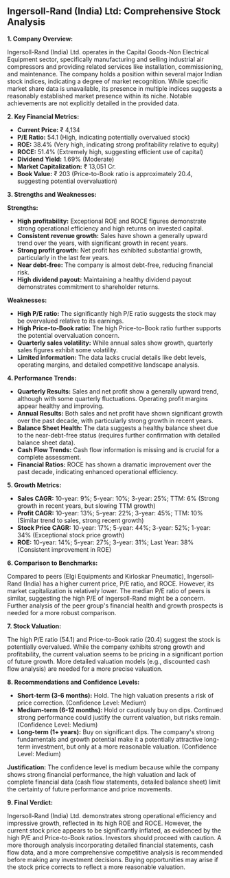 ## Ingersoll-Rand (India) Ltd: Comprehensive Stock Analysis

**1. Company Overview:**

Ingersoll-Rand (India) Ltd. operates in the Capital Goods-Non Electrical Equipment sector, specifically manufacturing and selling industrial air compressors and providing related services like installation, commissioning, and maintenance.  The company holds a position within several major Indian stock indices, indicating a degree of market recognition.  While specific market share data is unavailable, its presence in multiple indices suggests a reasonably established market presence within its niche.  Notable achievements are not explicitly detailed in the provided data.

**2. Key Financial Metrics:**

* **Current Price:** ₹ 4,134
* **P/E Ratio:** 54.1 (High, indicating potentially overvalued stock)
* **ROE:** 38.4% (Very high, indicating strong profitability relative to equity)
* **ROCE:** 51.4% (Extremely high, suggesting efficient use of capital)
* **Dividend Yield:** 1.69% (Moderate)
* **Market Capitalization:** ₹ 13,051 Cr.
* **Book Value:** ₹ 203 (Price-to-Book ratio is approximately 20.4, suggesting potential overvaluation)


**3. Strengths and Weaknesses:**

**Strengths:**

* **High profitability:**  Exceptional ROE and ROCE figures demonstrate strong operational efficiency and high returns on invested capital.
* **Consistent revenue growth:**  Sales have shown a generally upward trend over the years, with significant growth in recent years.
* **Strong profit growth:**  Net profit has exhibited substantial growth, particularly in the last few years.
* **Near debt-free:** The company is almost debt-free, reducing financial risk.
* **High dividend payout:**  Maintaining a healthy dividend payout demonstrates commitment to shareholder returns.

**Weaknesses:**

* **High P/E ratio:** The significantly high P/E ratio suggests the stock may be overvalued relative to its earnings.
* **High Price-to-Book ratio:**  The high Price-to-Book ratio further supports the potential overvaluation concern.
* **Quarterly sales volatility:** While annual sales show growth, quarterly sales figures exhibit some volatility.
* **Limited information:** The data lacks crucial details like debt levels, operating margins, and detailed competitive landscape analysis.


**4. Performance Trends:**

* **Quarterly Results:** Sales and net profit show a generally upward trend, although with some quarterly fluctuations.  Operating profit margins appear healthy and improving.
* **Annual Results:**  Both sales and net profit have shown significant growth over the past decade, with particularly strong growth in recent years.
* **Balance Sheet Health:**  The data suggests a healthy balance sheet due to the near-debt-free status (requires further confirmation with detailed balance sheet data).
* **Cash Flow Trends:**  Cash flow information is missing and is crucial for a complete assessment.
* **Financial Ratios:** ROCE has shown a dramatic improvement over the past decade, indicating enhanced operational efficiency.


**5. Growth Metrics:**

* **Sales CAGR:** 10-year: 9%; 5-year: 10%; 3-year: 25%; TTM: 6% (Strong growth in recent years, but slowing TTM growth)
* **Profit CAGR:** 10-year: 13%; 5-year: 22%; 3-year: 45%; TTM: 10% (Similar trend to sales, strong recent growth)
* **Stock Price CAGR:** 10-year: 17%; 5-year: 44%; 3-year: 52%; 1-year: 34% (Exceptional stock price growth)
* **ROE:** 10-year: 14%; 5-year: 27%; 3-year: 31%; Last Year: 38% (Consistent improvement in ROE)


**6. Comparison to Benchmarks:**

Compared to peers (Elgi Equipments and Kirloskar Pneumatic), Ingersoll-Rand (India) has a higher current price, P/E ratio, and ROCE.  However, its market capitalization is relatively lower.  The median P/E ratio of peers is similar, suggesting the high P/E of Ingersoll-Rand might be a concern.  Further analysis of the peer group's financial health and growth prospects is needed for a more robust comparison.


**7. Stock Valuation:**

The high P/E ratio (54.1) and Price-to-Book ratio (20.4) suggest the stock is potentially overvalued. While the company exhibits strong growth and profitability, the current valuation seems to be pricing in a significant portion of future growth.  More detailed valuation models (e.g., discounted cash flow analysis) are needed for a more precise valuation.


**8. Recommendations and Confidence Levels:**

* **Short-term (3-6 months):** Hold.  The high valuation presents a risk of price correction.  (Confidence Level: Medium)
* **Medium-term (6-12 months):** Hold or cautiously buy on dips.  Continued strong performance could justify the current valuation, but risks remain. (Confidence Level: Medium)
* **Long-term (1+ years):**  Buy on significant dips.  The company's strong fundamentals and growth potential make it a potentially attractive long-term investment, but only at a more reasonable valuation. (Confidence Level: Medium)


**Justification:** The confidence level is medium because while the company shows strong financial performance, the high valuation and lack of complete financial data (cash flow statements, detailed balance sheet) limit the certainty of future performance and price movements.


**9. Final Verdict:**

Ingersoll-Rand (India) Ltd. demonstrates strong operational efficiency and impressive growth, reflected in its high ROE and ROCE. However, the current stock price appears to be significantly inflated, as evidenced by the high P/E and Price-to-Book ratios.  Investors should proceed with caution.  A more thorough analysis incorporating detailed financial statements, cash flow data, and a more comprehensive competitive analysis is recommended before making any investment decisions.  Buying opportunities may arise if the stock price corrects to reflect a more reasonable valuation.
